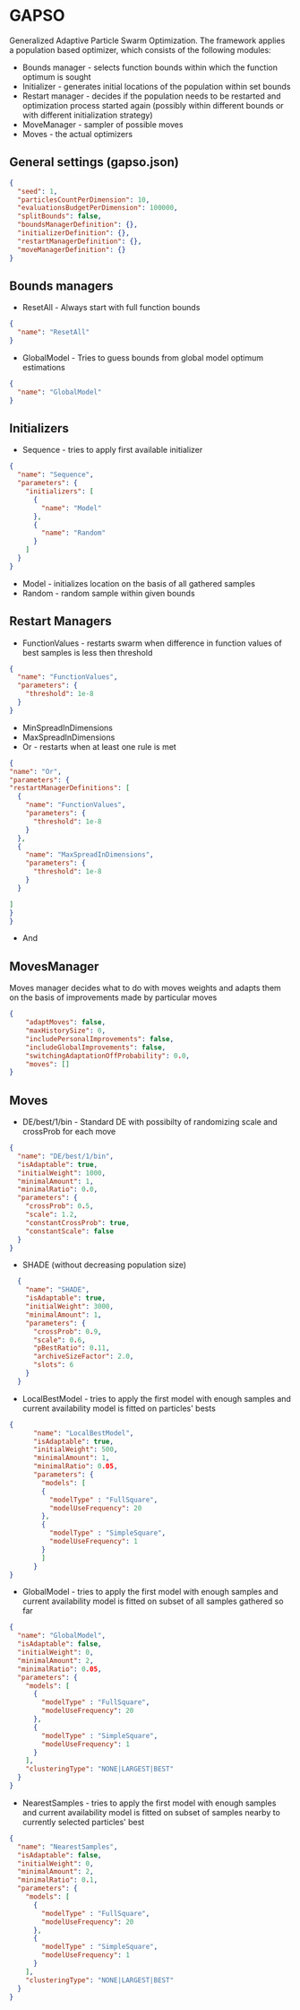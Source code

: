 # GAPSO

Generalized Adaptive Particle Swarm Optimization.
The framework applies a population based optimizer,
which consists of the following modules:

 * Bounds manager - selects
 function bounds within which the function optimum is sought
 * Initializer - generates initial locations of the population
 within set bounds
 * Restart manager - decides if the population needs to be restarted
 and optimization process started again (possibly within different bounds
 or with different initialization strategy)
 * MoveManager - sampler of possible moves
 * Moves - the actual optimizers

## General settings (gapso.json)

```json
{
  "seed": 1,
  "particlesCountPerDimension": 10,
  "evaluationsBudgetPerDimension": 100000,
  "splitBounds": false,
  "boundsManagerDefinition": {},
  "initializerDefinition": {},
  "restartManagerDefinition": {},
  "moveManagerDefinition": {}
}
```

## Bounds managers
  
  * ResetAll - Always start with full function bounds
```json
{
  "name": "ResetAll"
}
``` 
  * GlobalModel - Tries to guess bounds from global model optimum estimations
```json
{
  "name": "GlobalModel"
}
``` 
  

## Initializers
  
  * Sequence - tries to apply first available initializer
```json
{
  "name": "Sequence",
  "parameters": {
    "initializers": [
      {
        "name": "Model"
      },
      {
        "name": "Random"
      }
    ]
  }
}
```
  * Model - initializes location on the basis of all gathered samples
  * Random - random sample within given bounds
  
## Restart Managers

  * FunctionValues - restarts swarm when difference in function values
  of best samples is less then threshold
```json
{
  "name": "FunctionValues",
  "parameters": {
    "threshold": 1e-8
  }
}
```
  * MinSpreadInDimensions
  * MaxSpreadInDimensions 
  * Or - restarts when at least one rule is met
  ```json
{
"name": "Or",
"parameters": {
  "restartManagerDefinitions": [
    {
      "name": "FunctionValues",
      "parameters": {
        "threshold": 1e-8
      }
    },
    {
      "name": "MaxSpreadInDimensions",
      "parameters": {
        "threshold": 1e-8
      }
    }

  ]
}
}
```
  * And

## MovesManager  

Moves manager decides what to do with moves weights and adapts them on the basis of improvements
made by particular moves

```json
{
    "adaptMoves": false,
    "maxHistorySize": 0,
    "includePersonalImprovements": false,
    "includeGlobalImprovements": false,
    "switchingAdaptationOffProbability": 0.0,
    "moves": []
}

```

## Moves

  * DE/best/1/bin -
  Standard DE with possibilty of randomizing scale and crossProb for each move
```json
{
  "name": "DE/best/1/bin",
  "isAdaptable": true,
  "initialWeight": 1000,
  "minimalAmount": 1,
  "minimalRatio": 0.0,
  "parameters": {
    "crossProb": 0.5,
    "scale": 1.2,
    "constantCrossProb": true,
    "constantScale": false
  }
}
```

  * SHADE (without decreasing population size)
  
```json
  {
    "name": "SHADE",
    "isAdaptable": true,
    "initialWeight": 3000,
    "minimalAmount": 1,
    "parameters": {
      "crossProb": 0.9,
      "scale": 0.6,
      "pBestRatio": 0.11,
      "archiveSizeFactor": 2.0,
      "slots": 6
    }
  }
```

  * LocalBestModel - tries to apply the first model with enough samples and current availability
  model is fitted on particles' bests

```json
{
      "name": "LocalBestModel",
      "isAdaptable": true,
      "initialWeight": 500,
      "minimalAmount": 1,
      "minimalRatio": 0.05,
      "parameters": {
        "models": [
        {
          "modelType" : "FullSquare",
          "modelUseFrequency": 20
        },
        {
          "modelType" : "SimpleSquare",
          "modelUseFrequency": 1
        }
        ]
      }
}
```

  * GlobalModel - tries to apply the first model with enough samples and current availability
  model is fitted on subset of all samples gathered so far

```json
{
  "name": "GlobalModel",
  "isAdaptable": false,
  "initialWeight": 0,
  "minimalAmount": 2,
  "minimalRatio": 0.05,
  "parameters": {
    "models": [
      {
        "modelType" : "FullSquare",
        "modelUseFrequency": 20
      },
      {
        "modelType" : "SimpleSquare",
        "modelUseFrequency": 1
      }
    ],
    "clusteringType": "NONE|LARGEST|BEST"
  }
}
```

  * NearestSamples - tries to apply the first model with enough samples and current availability
  model is fitted on subset of samples nearby to currently selected particles' best

```json
{
  "name": "NearestSamples",
  "isAdaptable": false,
  "initialWeight": 0,
  "minimalAmount": 2,
  "minimalRatio": 0.1,
  "parameters": {
    "models": [
      {
        "modelType" : "FullSquare",
        "modelUseFrequency": 20
      },
      {
        "modelType" : "SimpleSquare",
        "modelUseFrequency": 1
      }
    ],
    "clusteringType": "NONE|LARGEST|BEST"
  }
}
```


